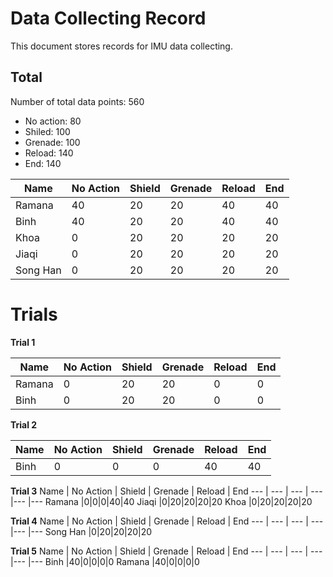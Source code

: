# Data Collecting Record

This document stores records for IMU data collecting. 

## Total

Number of total data points: 560
- No action: 80
- Shiled: 100
- Grenade: 100
- Reload: 140
- End: 140

Name | No Action | Shield | Grenade | Reload | End
--- | --- | --- | --- |--- |---
Ramana   |40|20|20|40|40
Binh     |40|20|20|40|40
Khoa     |0|20|20|20|20
Jiaqi    |0|20|20|20|20
Song Han |0|20|20|20|20

# Trials

**Trial 1**

Name | No Action | Shield | Grenade | Reload | End
--- | --- | --- | --- |--- |---
Ramana   |0|20|20|0|0
Binh     |0|20|20|0|0

**Trial 2**

Name | No Action | Shield | Grenade | Reload | End
--- | --- | --- | --- |--- |---
Binh     |0|0|0|40|40

**Trial 3**
Name | No Action | Shield | Grenade | Reload | End
--- | --- | --- | --- |--- |---
Ramana   |0|0|0|40|40
Jiaqi    |0|20|20|20|20
Khoa     |0|20|20|20|20

**Trial 4**
Name | No Action | Shield | Grenade | Reload | End
--- | --- | --- | --- |--- |---
Song Han |0|20|20|20|20

**Trial 5**
Name | No Action | Shield | Grenade | Reload | End
--- | --- | --- | --- |--- |---
Binh     |40|0|0|0|0
Ramana   |40|0|0|0|0

